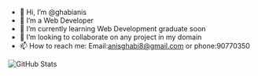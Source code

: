 - 👋 Hi, I’m @ghabianis
- 👀 I’m a Web Developer
- 🌱 I’m currently learning Web Development graduate soon
- 💞️ I’m looking to collaborate on any project in my domain
- 📫 How to reach me: Email:anisghabi8@gmail.com or phone:90770350

<!---
ghabianis/ghabianis is a ✨ special ✨ repository because its `README.md` (this file) appears on your GitHub profile.
You can click the Preview link to take a look at your changes.
--->
![GitHub Stats](https://github-readme-stats.vercel.app/api?username=ghabianis&theme=radical) 
